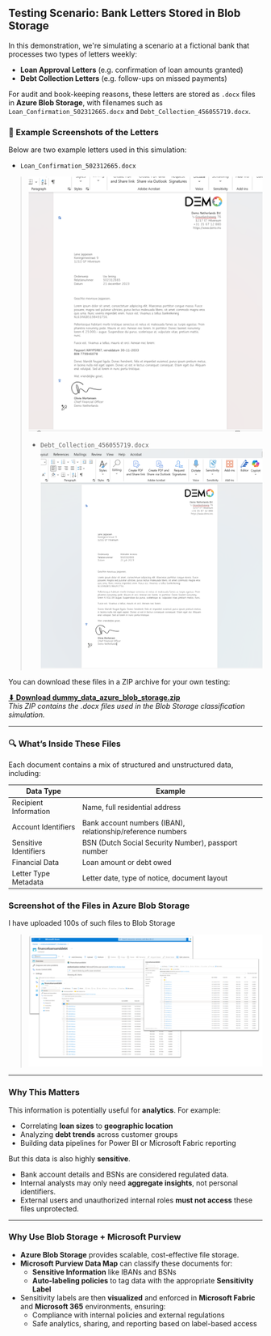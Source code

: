 ## Testing Scenario: Bank Letters Stored in Blob Storage

In this demonstration, we're simulating a scenario at a fictional bank that processes two types of letters weekly:

- **Loan Approval Letters** (e.g. confirmation of loan amounts granted)
- **Debt Collection Letters** (e.g. follow-ups on missed payments)

For audit and book-keeping reasons, these letters are stored as `.docx` files in **Azure Blob Storage**, with filenames such as `Loan_Confirmation_502312665.docx` and `Debt_Collection_456055719.docx`.

### 📄 Example Screenshots of the Letters

Below are two example letters used in this simulation:

- `Loan_Confirmation_502312665.docx`  

> 
> ![Loan Confirmation Letter](../docs/images/loan_confirmation_letter.png)
>
> - `Debt_Collection_456055719.docx`  
> ![Debt Collection Letter](../docs/images/debt_collection_letter.png)

You can download these files in a ZIP archive for your own testing:

**[⬇ Download dummy_data_azure_blob_storage.zip](https://github.com/rodneymhungu/purview-protect-azure-fabric/blob/main/purview-protect-azure-fabric/dummy-files/dummy_data_azure_blob_storage.zip)**  
_This ZIP contains the .docx files used in the Blob Storage classification simulation._

---

### 🔍 What’s Inside These Files

Each document contains a mix of structured and unstructured data, including:

| **Data Type**            | **Example**                                        |
|--------------------------|----------------------------------------------------|
| Recipient Information    | Name, full residential address                     |
| Account Identifiers      | Bank account numbers (IBAN), relationship/reference numbers |
| Sensitive Identifiers    | BSN (Dutch Social Security Number), passport number |
| Financial Data           | Loan amount or debt owed                           |
| Letter Type Metadata     | Letter date, type of notice, document layout       |

### Screenshot of the Files in Azure Blob Storage

I have uploaded 100s of such files to Blob Storage

> ![Blob Storage Screenshot](../docs/images/blob_storage.png)

---

### Why This Matters

This information is potentially useful for **analytics**. For example:

- Correlating **loan sizes** to **geographic location**
- Analyzing **debt trends** across customer groups
- Building data pipelines for Power BI or Microsoft Fabric reporting

But this data is also highly **sensitive**.

- Bank account details and BSNs are considered regulated data.
- Internal analysts may only need **aggregate insights**, not personal identifiers.
- External users and unauthorized internal roles **must not access** these files unprotected.

---

### Why Use Blob Storage + Microsoft Purview

- **Azure Blob Storage** provides scalable, cost-effective file storage.
- **Microsoft Purview Data Map** can classify these documents for:
  - **Sensitive Information** like IBANs and BSNs
  - **Auto-labeling policies** to tag data with the appropriate **Sensitivity Label**
- Sensitivity labels are then **visualized** and enforced in **Microsoft Fabric** and **Microsoft 365** environments, ensuring:
  - Compliance with internal policies and external regulations
  - Safe analytics, sharing, and reporting based on label-based access

